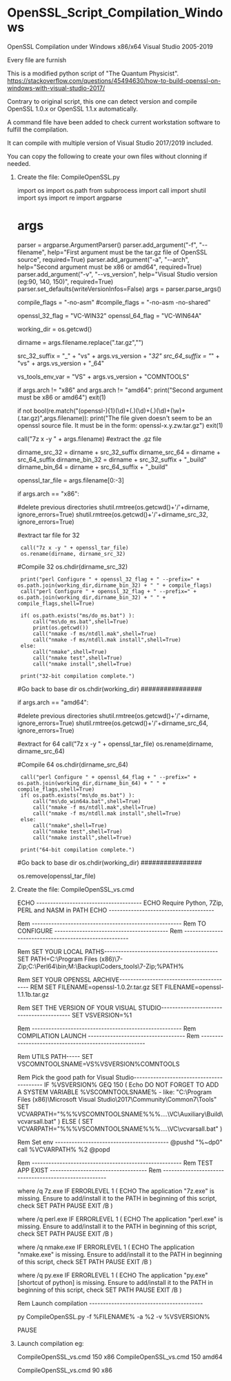 # OpenSSL_Script_Compilation_Windows
OpenSSL Compilation under Windows x86/x64 Visual Studio 2005-2019

Every file are furnish

This is a modified python script of "The Quantum Physicist".
https://stackoverflow.com/questions/45494630/how-to-build-openssl-on-windows-with-visual-studio-2017/

Contrary to original script, this one can detect version and compile OpenSSL 1.0.x or OpenSSL 1.1.x automatically.

A command file have been added to check current workstation software to fulfill the compilation.

It can compile with multiple version of Visual Studio 2017/2019 included.


You can copy the following to create your own files without clonning if needed.

1) Create the file: CompileOpenSSL.py

    import os
    import os.path
    from subprocess import call
    import shutil
    import sys
    import re
    import argparse
    
    # args
    parser = argparse.ArgumentParser()
    parser.add_argument("-f", "--filename", help="First argument must be the tar.gz file of OpenSSL source", required=True)
    parser.add_argument("-a", "--arch", help="Second argument must be x86 or amd64", required=True)
    parser.add_argument("-v", "--vs_version", help="Visual Studio version (eg:90, 140, 150)", required=True)
    parser.set_defaults(writeVersionInfos=False)
    args = parser.parse_args()
    
    compile_flags = "-no-asm"
    #compile_flags = "-no-asm -no-shared"
    
    openssl_32_flag = "VC-WIN32"
    openssl_64_flag = "VC-WIN64A"
    
    working_dir = os.getcwd()
    
    dirname  = args.filename.replace(".tar.gz","")
    
    src_32_suffix = "_" + "vs" + args.vs_version + "_32"
    src_64_suffix = "_" + "vs" + args.vs_version + "_64"
    
    vs_tools_env_var = "VS" + args.vs_version + "COMNTOOLS"
    
    
    if args.arch != "x86" and args.arch != "amd64":
        print("Second argument must be x86 or amd64")
        exit(1)
    
    
    if not bool(re.match("(openssl-){1}(\d)+(.)(\d)+(.)(\d)+(\w)+(.tar.gz)",args.filename)):
        print("The file given doesn't seem to be an openssl source file. It must be in the form: openssl-x.y.zw.tar.gz")
        exit(1)
    
    
    call("7z x -y " + args.filename) #extract the .gz file
    
    dirname_src_32 = dirname + src_32_suffix
    dirname_src_64 = dirname + src_64_suffix
    dirname_bin_32 = dirname + src_32_suffix + "_build"
    dirname_bin_64 = dirname + src_64_suffix + "_build"
    
    openssl_tar_file = args.filename[0:-3]
    
    if args.arch == "x86":
    
    #delete previous directories
        shutil.rmtree(os.getcwd()+'/'+dirname, ignore_errors=True)
        shutil.rmtree(os.getcwd()+'/'+dirname_src_32, ignore_errors=True)
    
    #extract tar file for 32
    
        call("7z x -y " + openssl_tar_file)
        os.rename(dirname, dirname_src_32)
    
    #Compile 32
        os.chdir(dirname_src_32)
    
        print("perl Configure " + openssl_32_flag + " --prefix=" + os.path.join(working_dir,dirname_bin_32) + " " + compile_flags)
        call("perl Configure " + openssl_32_flag + " --prefix=" + os.path.join(working_dir,dirname_bin_32) + " " + compile_flags,shell=True)
        
        if( os.path.exists("ms/do_ms.bat") ):
            call("ms\do_ms.bat",shell=True)
            print(os.getcwd())
            call("nmake -f ms/ntdll.mak",shell=True)
            call("nmake -f ms/ntdll.mak install",shell=True)
        else:
            call("nmake",shell=True)
            call("nmake test",shell=True)
            call("nmake install",shell=True)
    
        print("32-bit compilation complete.")
    
    #Go back to base dir
    os.chdir(working_dir)
    ################
    
    if args.arch == "amd64":
    
    #delete previous directories
        shutil.rmtree(os.getcwd()+'/'+dirname, ignore_errors=True)
        shutil.rmtree(os.getcwd()+'/'+dirname_src_64, ignore_errors=True)
    
    
    #extract for 64
        call("7z x -y " + openssl_tar_file)
        os.rename(dirname, dirname_src_64)
    
    #Compile 64
        os.chdir(dirname_src_64)
    
        call("perl Configure " + openssl_64_flag + " --prefix=" + os.path.join(working_dir,dirname_bin_64) + " " + compile_flags,shell=True)
        if( os.path.exists("ms\do_ms.bat") ):
            call("ms\do_win64a.bat",shell=True)
            call("nmake -f ms/ntdll.mak",shell=True)
            call("nmake -f ms/ntdll.mak install",shell=True)
        else:
            call("nmake",shell=True)
            call("nmake test",shell=True)
            call("nmake install",shell=True)
    
        print("64-bit compilation complete.")
    
    #Go back to base dir
    os.chdir(working_dir)
    ################
    
    os.remove(openssl_tar_file)

2) Create the file: CompileOpenSSL_vs.cmd

    ECHO  --------------------------------------
    ECHO Require Python, 7Zip, PERL and NASM in PATH
    ECHO  --------------------------------------
    
    Rem ------------------------------------------------------
    Rem TO CONFIGURE -----------------------------------------
    Rem ------------------------------------------------------
    
    Rem SET YOUR LOCAL PATHS-----------------------------------------
    SET PATH=C:\Program Files (x86)\7-Zip;C:\Perl64\bin;M:\Backup\Coders\_tools\7-Zip\;%PATH% 
    
    Rem SET YOUR OPENSSL ARCHIVE-----------------------------------------
    REM SET FILENAME=openssl-1.0.2r.tar.gz 
    SET FILENAME=openssl-1.1.1b.tar.gz
    
    Rem SET THE VERSION OF YOUR VISUAL STUDIO-----------------------------------------
    SET VSVERSION=%1
    
    
    Rem ------------------------------------------------------
    Rem COMPILATION LAUNCH -----------------------------------
    Rem ------------------------------------------------------
    
    Rem UTILS PATH-----
    SET VSCOMNTOOLSNAME=VS%VSVERSION%COMNTOOLS
    
    Rem Pick the good path for Visual Studio-----------------------------------------
    IF %VSVERSION% GEQ 150 (
    	Echo DO NOT FORGET TO ADD A SYSTEM VARIABLE %VSCOMNTOOLSNAME% - like: "C:\Program Files (x86)\Microsoft Visual Studio\2017\Community\Common7\Tools\"
    	SET VCVARPATH="%%%VSCOMNTOOLSNAME%%%..\..\VC\Auxiliary\Build\vcvarsall.bat"
    ) ELSE (
    	SET VCVARPATH="%%%VSCOMNTOOLSNAME%%%..\..\VC\vcvarsall.bat"
    )
    
    Rem Set env -----------------------------------------
    @pushd "%~dp0"
    call %VCVARPATH% %2
    @popd
    
    Rem ------------------------------------------------------
    Rem TEST APP EXIST -----------------------------------
    Rem ------------------------------------------------------
    
    where /q 7z.exe
    IF ERRORLEVEL 1 (
        ECHO The application "7z.exe" is missing. Ensure to add/install it to the PATH in beginning of this script, check SET PATH
        PAUSE
        EXIT /B
    )
    
    where /q perl.exe
    IF ERRORLEVEL 1 (
        ECHO The application "perl.exe" is missing. Ensure to add/install it to the PATH in beginning of this script, check SET PATH
        PAUSE
        EXIT /B
    )
    
    where /q nmake.exe
    IF ERRORLEVEL 1 (
        ECHO The application "nmake.exe" is missing. Ensure to add/install it to the PATH in beginning of this script, check SET PATH
        PAUSE
        EXIT /B
    )
    
    where /q py.exe
    IF ERRORLEVEL 1 (
        ECHO The application "py.exe" [shortcut of python] is missing. Ensure to add/install it to the PATH in beginning of this script, check SET PATH
        PAUSE
        EXIT /B
    )
    
    Rem Launch compilation -----------------------------------------
    
    py CompileOpenSSL.py -f %FILENAME% -a %2 -v %VSVERSION%
    
    
    PAUSE

3) Launch compilation
eg:

    CompileOpenSSL_vs.cmd 150 x86
    CompileOpenSSL_vs.cmd 150 amd64
    
    CompileOpenSSL_vs.cmd 90 x86